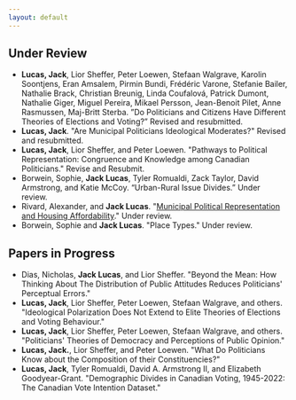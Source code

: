 ```yaml
---
layout: default
---
```


## Under Review

- **Lucas, Jack**, Lior Sheffer, Peter Loewen, Stefaan Walgrave, Karolin Soontjens, Eran Amsalem, Pirmin Bundi, Frédéric Varone, Stefanie Bailer, Nathalie Brack, Christian Breunig, Linda Coufalová, Patrick Dumont, Nathalie Giger, Miguel Pereira, Mikael Persson, Jean-Benoit Pilet, Anne Rasmussen, Maj-Britt Sterba. ”Do Politicians and Citizens Have Different Theories of Elections and Voting?” Revised and resubmitted.
- **Lucas, Jack**. "Are Municipal Politicians Ideological Moderates?" Revised and resubmitted. 
- **Lucas, Jack**, Lior Sheffer, and Peter Loewen. "Pathways to Political Representation: Congruence and Knowledge among Canadian Politicians." Revise and Resubmit.
- Borwein, Sophie, **Jack Lucas**, Tyler Romualdi, Zack Taylor, David Armstrong, and Katie McCoy. “Urban-Rural Issue Divides.” Under review.
- Rivard, Alexander, and **Jack Lucas**. "[Municipal Political Representation and Housing Affordability](https://osf.io/preprints/osf/26b9x)." Under review.
- Borwein, Sophie and **Jack Lucas**. "Place Types." Under review. 

## Papers in Progress

- Dias, Nicholas, **Jack Lucas**, and Lior Sheffer. "Beyond the Mean: How Thinking About The Distribution of Public Attitudes Reduces Politicians' Perceptual Errors."
- **Lucas, Jack**, Lior Sheffer, Peter Loewen, Stefaan Walgrave, and others. "Ideological Polarization Does Not Extend to Elite Theories of Elections and Voting Behaviour."
- **Lucas, Jack**, Lior Sheffer, Peter Loewen, Stefaan Walgrave, and others. "Politicians' Theories of Democracy and Perceptions of Public Opinion."
- **Lucas, Jack.**, Lior Sheffer, and Peter Loewen. "What Do Politicians Know about the Composition of their Constituencies?"
- **Lucas, Jack**, Tyler Romualdi, David A. Armstrong II, and Elizabeth Goodyear-Grant. "Demographic Divides in Canadian Voting, 1945-2022: The Canadian Vote Intention Dataset." 
